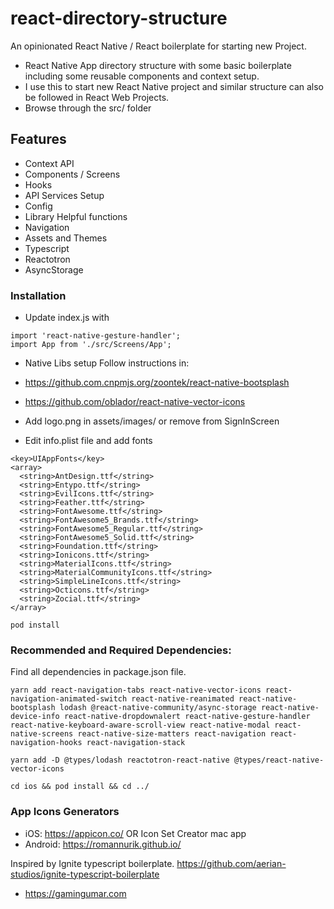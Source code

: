 # react-directory-structure
An opinionated React Native / React boilerplate for starting new Project.

- React Native App directory structure with some basic boilerplate including some reusable components and context setup.
- I use this to start new React Native project and similar structure can also be followed in React Web Projects.
- Browse through the src/ folder 

## Features
- Context API
- Components / Screens
- Hooks
- API Services Setup
- Config
- Library Helpful functions
- Navigation
- Assets and Themes
- Typescript
- Reactotron
- AsyncStorage

### Installation
- Update index.js with 
```
import 'react-native-gesture-handler';
import App from './src/Screens/App';
```

- Native Libs setup
Follow instructions in:
- https://github.com.cnpmjs.org/zoontek/react-native-bootsplash
- https://github.com/oblador/react-native-vector-icons

- Add logo.png in assets/images/ or remove from SignInScreen

- Edit info.plist file and add fonts
```
<key>UIAppFonts</key>
<array>
  <string>AntDesign.ttf</string>
  <string>Entypo.ttf</string>
  <string>EvilIcons.ttf</string>
  <string>Feather.ttf</string>
  <string>FontAwesome.ttf</string>
  <string>FontAwesome5_Brands.ttf</string>
  <string>FontAwesome5_Regular.ttf</string>
  <string>FontAwesome5_Solid.ttf</string>
  <string>Foundation.ttf</string>
  <string>Ionicons.ttf</string>
  <string>MaterialIcons.ttf</string>
  <string>MaterialCommunityIcons.ttf</string>
  <string>SimpleLineIcons.ttf</string>
  <string>Octicons.ttf</string>
  <string>Zocial.ttf</string>
</array>

```

```pod install```

### Recommended and Required Dependencies:

Find all dependencies in package.json file.

```
yarn add react-navigation-tabs react-native-vector-icons react-navigation-animated-switch react-native-reanimated react-native-bootsplash lodash @react-native-community/async-storage react-native-device-info react-native-dropdownalert react-native-gesture-handler react-native-keyboard-aware-scroll-view react-native-modal react-native-screens react-native-size-matters react-navigation react-navigation-hooks react-navigation-stack

yarn add -D @types/lodash reactotron-react-native @types/react-native-vector-icons

cd ios && pod install && cd ../
```


### App Icons Generators
- iOS: https://appicon.co/ OR Icon Set Creator mac app
- Android: https://romannurik.github.io/



Inspired by Ignite typescript boilerplate. https://github.com/aerian-studios/ignite-typescript-boilerplate

- https://gamingumar.com